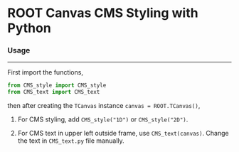 # ROOT Canvas CMS Styling with Python

### Usage
---------
First import the functions,
```python
from CMS_style import CMS_style
from CMS_text import CMS_text
```
then after creating the `TCanvas` instance `canvas = ROOT.TCanvas()`,

1. For CMS styling,
add `CMS_style("1D")` or `CMS_style("2D")`.

2. For CMS text in upper left outside frame, use `CMS_text(canvas)`. Change the text in `CMS_text.py` file manually.
